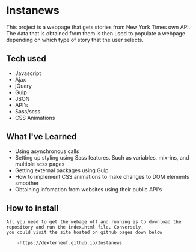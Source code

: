 # Instanews

This project is a webpage that gets stories from New York Times own API. The data that is obtained from them is then used to populate a
webpage depending on which type of story that the user selects.

## Tech used

- Javascript
- Ajax
- jQuery
- Gulp
- JSON
- API's
- Sass/scss
- CSS Animations

## What I've Learned

- Using asynchronous calls
- Setting up styling using Sass features. Such as variables, mix-ins, and multiple scss pages
- Getting external packages using Gulp
- How to implement CSS animations to make changes to DOM elements smoother
- Obtaining infomation from websites using their public API's

## How to install

    All you need to get the webage off and running is to download the repository and run the index.html file. Conversely,
    you could visit the site hosted on github pages down below

        -https://dexterneuf.github.io/Instanews
